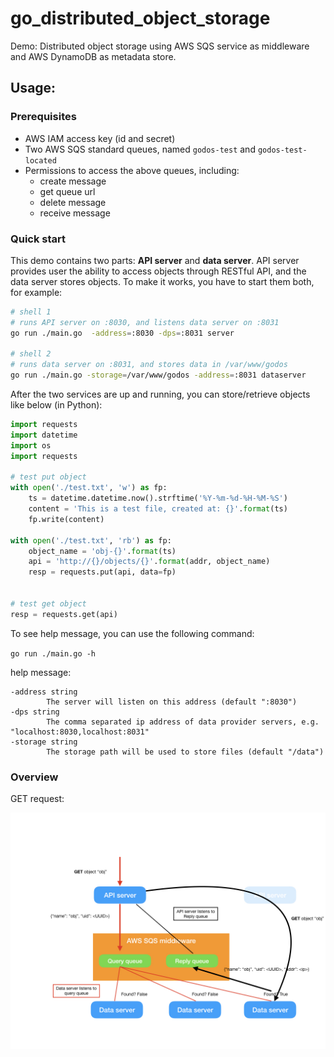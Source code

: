 # go_distributed_object_storage
Demo: Distributed object storage using AWS SQS service as middleware and AWS DynamoDB as metadata store.


## Usage:

### Prerequisites

- AWS IAM access key (id and secret)
- Two AWS SQS standard queues, named `godos-test` and `godos-test-located`
- Permissions to access the above queues, including:
    - create message
    - get queue url
    - delete message
    - receive message

### Quick start

This demo contains two parts: __API server__ and __data server__. API server provides user the ability to access objects through RESTful API,
and the data server stores objects. To make it works, you have to start them both, for example:

```sh
# shell 1
# runs API server on :8030, and listens data server on :8031
go run ./main.go  -address=:8030 -dps=:8031 server

# shell 2
# runs data server on :8031, and stores data in /var/www/godos
go run ./main.go -storage=/var/www/godos -address=:8031 dataserver
```

After the two services are up and running, you can store/retrieve objects like below (in Python):

```python
import requests
import datetime
import os
import requests

# test put object
with open('./test.txt', 'w') as fp:
    ts = datetime.datetime.now().strftime('%Y-%m-%d-%H-%M-%S')
    content = 'This is a test file, created at: {}'.format(ts)
    fp.write(content)

with open('./test.txt', 'rb') as fp:
    object_name = 'obj-{}'.format(ts)
    api = 'http://{}/objects/{}'.format(addr, object_name)
    resp = requests.put(api, data=fp)


# test get object
resp = requests.get(api)
```

To see help message, you can use the following command:

`go run ./main.go -h`

help message:

```
-address string
        The server will listen on this address (default ":8030")
-dps string
        The comma separated ip address of data provider servers, e.g. "localhost:8030,localhost:8031"
-storage string
        The storage path will be used to store files (default "/data")
```

### Overview

GET request:

![get_request](https://raw.githubusercontent.com/Leboudin/go_distributed_object_storage/master/resources/godos.001.jpeg)
